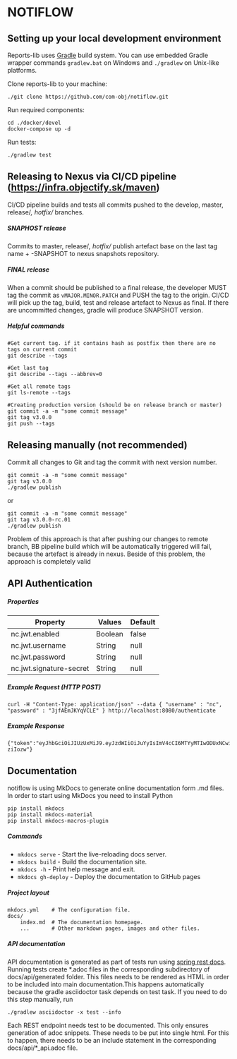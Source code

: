 # NOTIFLOW

## Setting up your local development environment

Reports-lib uses [Gradle](https://gradle.org) build system. You can use embedded Gradle wrapper commands `gradlew.bat` on Windows and `./gradlew` on Unix-like platforms.

Clone reports-lib to your machine:

```
./git clone https://github.com/com-obj/notiflow.git
```

Run required components:

```
cd ./docker/devel
docker-compose up -d
```


Run tests:

```
./gradlew test
```

## Releasing to Nexus via CI/CD pipeline (https://infra.objectify.sk/maven)

CI/CD pipeline builds and tests all commits pushed to the develop, master, release/*, hotfix/* branches. 

##### SNAPHOST release
Commits to master, release/*, hotfix/* publish artefact base on the last tag name + -SNAPSHOT to nexus snapshots repository.

##### FINAL release
When a commit should be published to a final release, the developer MUST tag the commit as `vMAJOR.MINOR.PATCH` and PUSH the tag to the origin. 
CI/CD will pick up the tag, build, test and release artefact to Nexus as final. If there are uncommitted changes, gradle will produce SNAPSHOT version. 

##### Helpful commands

```
#Get current tag. if it contains hash as postfix then there are no tags on current commit 
git describe --tags 					

#Get last tag
git describe --tags --abbrev=0		

#Get all remote tags
git ls-remote --tags

#Creating production version (should be on release branch or master)
git commit -a -m "some commit message"
git tag v3.0.0 
git push --tags

```

## Releasing manually (not recommended)

Commit all changes to Git and tag the commit with next version number. 

```
git commit -a -m "some commit message"
git tag v3.0.0 
./gradlew publish
```

or

```
git commit -a -m "some commit message"
git tag v3.0.0-rc.01
./gradlew publish
```

Problem of this approach is that after pushing our changes to remote branch, BB pipeline build which will be automatically triggered will fail, because the artefact is already in nexus. Beside of this problem, the approach is completely valid


## API Authentication

##### Properties

| Property                | Values                  | Default |
|-------------------------|-------------------------|---------|
| nc.jwt.enabled          | Boolean                 | false   |
| nc.jwt.username         | String                  | null    |
| nc.jwt.password         | String                  | null    |
| nc.jwt.signature-secret | String                  | null    |

##### Example Request (HTTP POST)

```
curl -H "Content-Type: application/json" --data { "username" : "nc", "password" : "3jfAEmJKYqVCLE" } http://localhost:8080/authenticate
```

##### Example Response

```
{"token":"eyJhbGciOiJIUzUxMiJ9.eyJzdWIiOiJuYyIsImV4cCI6MTYyMTIwODUxNCwiaWF0IjoxNjIxMTkwNTE0fQ.Se6yitIkVvbyVkWZIZk8Vxpr_Gp0L9uONW9ErideekzKlQUfogSfdqVz7LPGAZcZR2JK0OiYsjRSQq5-ziIozw"}
```

## Documentation

notiflow is using MkDocs to generate online documentation form .md files. In order to start using MkDocs you need to install Python

```
pip install mkdocs
pip install mkdocs-material
pip install mkdocs-macros-plugin
```

##### Commands

* `mkdocs serve` - Start the live-reloading docs server.
* `mkdocs build` - Build the documentation site.
* `mkdocs -h` - Print help message and exit.
* `mkdocs gh-deploy` - Deploy the documentation to GitHub pages

##### Project layout

    mkdocs.yml    # The configuration file.
    docs/
        index.md  # The documentation homepage.
        ...       # Other markdown pages, images and other files.

##### API documentation

API documentation is generated as part of tests run using [spring rest docs](https://docs.spring.io/spring-restdocs/docs/current/reference/html5). Running tests create *.adoc files in the corresponding subdirectory of docs/api/generated folder. This files needs to be rendered as HTML in order to be included into main documentation.This happens automatically because the gradle asciidoctor task depends on test task. If you need to do this step manually, run 

```
./gradlew asciidoctor -x test --info
```

Each REST endpoint needs test to be documented. This only ensures generation of adoc snippets. These needs to be put into single html. For this to happen, there needs to be an include statement in the corresponding docs/api/*_api.adoc file.
